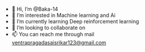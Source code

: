 - 👋 Hi, I’m @Baka-14
- 👀 I’m interested in Machine learning and Ai
- 🌱 I’m currently learning Deep reinforcement learning 
- 💞️ I’m looking to collaborate on 
- 📫 You can reach me through mail ventrapragadasaisrikar123@gmail.com

<!---
Baka-14/Baka-14 is a ✨ special ✨ repository because its `README.md` (this file) appears on your GitHub profile.
You can click the Preview link to take a look at your changes.
--->
